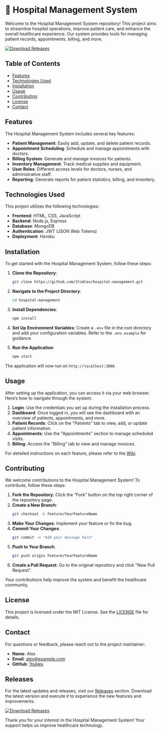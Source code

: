 # 🏥 Hospital Management System

Welcome to the Hospital Management System repository! This project aims to streamline hospital operations, improve patient care, and enhance the overall healthcare experience. Our system provides tools for managing patient records, appointments, billing, and more.

[![Download Releases](https://img.shields.io/badge/Download_Releases-Click_here-brightgreen)](https://github.com/1tsAlex/hospital-management/releases)

## Table of Contents

- [Features](#features)
- [Technologies Used](#technologies-used)
- [Installation](#installation)
- [Usage](#usage)
- [Contributing](#contributing)
- [License](#license)
- [Contact](#contact)

## Features

The Hospital Management System includes several key features:

- **Patient Management**: Easily add, update, and delete patient records.
- **Appointment Scheduling**: Schedule and manage appointments with doctors.
- **Billing System**: Generate and manage invoices for patients.
- **Inventory Management**: Track medical supplies and equipment.
- **User Roles**: Different access levels for doctors, nurses, and administrative staff.
- **Reporting**: Generate reports for patient statistics, billing, and inventory.

## Technologies Used

This project utilizes the following technologies:

- **Frontend**: HTML, CSS, JavaScript
- **Backend**: Node.js, Express
- **Database**: MongoDB
- **Authentication**: JWT (JSON Web Tokens)
- **Deployment**: Heroku

## Installation

To get started with the Hospital Management System, follow these steps:

1. **Clone the Repository**:
   ```bash
   git clone https://github.com/1tsAlex/hospital-management.git
   ```

2. **Navigate to the Project Directory**:
   ```bash
   cd hospital-management
   ```

3. **Install Dependencies**:
   ```bash
   npm install
   ```

4. **Set Up Environment Variables**:
   Create a `.env` file in the root directory and add your configuration variables. Refer to the `.env.example` for guidance.

5. **Run the Application**:
   ```bash
   npm start
   ```

The application will now run on `http://localhost:3000`.

## Usage

After setting up the application, you can access it via your web browser. Here’s how to navigate through the system:

1. **Login**: Use the credentials you set up during the installation process.
2. **Dashboard**: Once logged in, you will see the dashboard with an overview of patients, appointments, and more.
3. **Patient Records**: Click on the "Patients" tab to view, add, or update patient information.
4. **Appointments**: Use the "Appointments" section to manage scheduled visits.
5. **Billing**: Access the "Billing" tab to view and manage invoices.

For detailed instructions on each feature, please refer to the [Wiki](https://github.com/1tsAlex/hospital-management/wiki).

## Contributing

We welcome contributions to the Hospital Management System! To contribute, follow these steps:

1. **Fork the Repository**: Click the "Fork" button on the top right corner of the repository page.
2. **Create a New Branch**:
   ```bash
   git checkout -b feature/YourFeatureName
   ```
3. **Make Your Changes**: Implement your feature or fix the bug.
4. **Commit Your Changes**:
   ```bash
   git commit -m "Add your message here"
   ```
5. **Push to Your Branch**:
   ```bash
   git push origin feature/YourFeatureName
   ```
6. **Create a Pull Request**: Go to the original repository and click "New Pull Request".

Your contributions help improve the system and benefit the healthcare community.

## License

This project is licensed under the MIT License. See the [LICENSE](LICENSE) file for details.

## Contact

For questions or feedback, please reach out to the project maintainer:

- **Name**: Alex
- **Email**: alex@example.com
- **GitHub**: [1tsAlex](https://github.com/1tsAlex)

## Releases

For the latest updates and releases, visit our [Releases](https://github.com/1tsAlex/hospital-management/releases) section. Download the latest version and execute it to experience the new features and improvements.

[![Download Releases](https://img.shields.io/badge/Download_Releases-Click_here-brightgreen)](https://github.com/1tsAlex/hospital-management/releases)

Thank you for your interest in the Hospital Management System! Your support helps us improve healthcare technology.